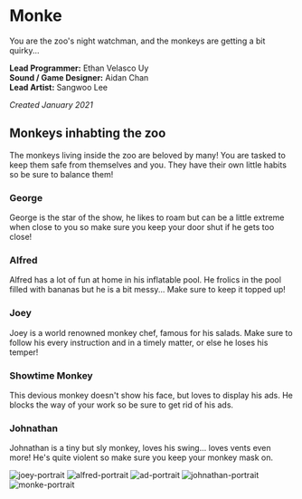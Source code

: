 # Monke
You are the zoo's night watchman, and the monkeys are getting a bit quirky...  

**Lead Programmer:** Ethan Velasco Uy  
**Sound / Game Designer:** Aidan Chan  
**Lead Artist:** Sangwoo Lee  

*Created January 2021*  
## Monkeys inhabting the zoo
The monkeys living inside the zoo are beloved by many! You are tasked to keep them safe from themselves and you. They have their own little habits so be sure to balance them!
### George
George is the star of the show, he likes to roam but can be a little extreme when close to you so make sure you keep your door shut if he gets too close!  
### Alfred
Alfred has a lot of fun at home in his inflatable pool. He frolics in the pool filled with bananas but he is a bit messy... Make sure to keep it topped up!
### Joey
Joey is a world renowned monkey chef, famous for his salads. Make sure to follow his every instruction and in a timely matter, or else he loses his temper!
### Showtime Monkey
This devious monkey doesn't show his face, but loves to display his ads. He blocks the way of your work so be sure to get rid of his ads.
### Johnathan
Johnathan is a tiny but sly monkey, loves his swing... loves vents even more! He's quite violent so make sure you keep your monkey mask on.  

![joey-portrait](https://user-images.githubusercontent.com/62923028/151325662-e6a4e8c1-3cf9-45c5-ad37-ad813fa9f7ea.png)
![alfred-portrait](https://user-images.githubusercontent.com/62923028/151325635-70d1cffd-577d-4f40-b184-b39e66f862c3.png)
![ad-portrait](https://user-images.githubusercontent.com/62923028/151325642-f730f240-c4ee-435f-9a50-380362004d21.png)
![johnathan-portrait](https://user-images.githubusercontent.com/62923028/151325652-c997e9b8-1342-4a0d-a3d8-07887145b253.png)
![monke-portrait](https://user-images.githubusercontent.com/62923028/151325457-69bdc5b3-f47e-4040-baba-dd5501624c7c.png)

